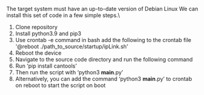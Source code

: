 The target system must have an up-to-date version of Debian Linux
We can install this set of code in a few simple steps.\


1. Clone repository
2. Install python3.9 and pip3
3. Use crontab -e command in bash add the following to the crontab file '@reboot ./path_to_source/startup/ipLink.sh'
4. Reboot the device
5. Navigate to the source code directory and run the following command
6. Run ‘pip install cantools’
7. Then run the script with ‘python3 __main__.py’
8. Alternatively, you can add the command ‘python3 __main__.py’ to crontab on reboot to start the script on boot
